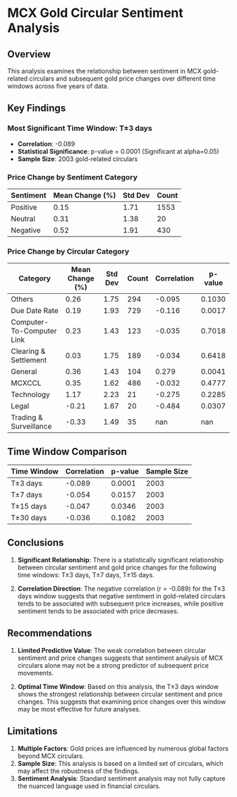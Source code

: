 # MCX Gold Circular Sentiment Analysis

## Overview

This analysis examines the relationship between sentiment in MCX gold-related circulars and subsequent gold price changes over different time windows across five years of data.

## Key Findings

### Most Significant Time Window: T±3 days

- **Correlation**: -0.089
- **Statistical Significance**: p-value = 0.0001 (Significant at alpha=0.05)
- **Sample Size**: 2003 gold-related circulars

### Price Change by Sentiment Category

| Sentiment | Mean Change (%) | Std Dev | Count |
|-----------|----------------|---------|-------|
| Positive | 0.15 | 1.71 | 1553 |
| Neutral | 0.31 | 1.38 | 20 |
| Negative | 0.52 | 1.91 | 430 |

### Price Change by Circular Category

| Category | Mean Change (%) | Std Dev | Count | Correlation | p-value |
|----------|----------------|---------|-------|-------------|----------|
| Others | 0.26 | 1.75 | 294 | -0.095 | 0.1030 |
| Due Date Rate | 0.19 | 1.93 | 729 | -0.116 | 0.0017 |
| Computer-To-Computer Link | 0.23 | 1.43 | 123 | -0.035 | 0.7018 |
| Clearing & Settlement | 0.03 | 1.75 | 189 | -0.034 | 0.6418 |
| General | 0.36 | 1.43 | 104 | 0.279 | 0.0041 |
| MCXCCL | 0.35 | 1.62 | 486 | -0.032 | 0.4777 |
| Technology | 1.17 | 2.23 | 21 | -0.275 | 0.2285 |
| Legal | -0.21 | 1.67 | 20 | -0.484 | 0.0307 |
| Trading & Surveillance | -0.33 | 1.49 | 35 | nan | nan |

## Time Window Comparison

| Time Window | Correlation | p-value | Sample Size |
|-------------|-------------|---------|-------------|
| T±3 days | -0.089 | 0.0001 | 2003 |
| T±7 days | -0.054 | 0.0157 | 2003 |
| T±15 days | -0.047 | 0.0346 | 2003 |
| T±30 days | -0.036 | 0.1082 | 2003 |

## Conclusions

1. **Significant Relationship**: There is a statistically significant relationship between circular sentiment and gold price changes for the following time windows: T±3 days, T±7 days, T±15 days.

2. **Correlation Direction**: The negative correlation (r = -0.089) for the T±3 days window suggests that negative sentiment in gold-related circulars tends to be associated with subsequent price increases, while positive sentiment tends to be associated with price decreases.

## Recommendations

1. **Limited Predictive Value**: The weak correlation between circular sentiment and price changes suggests that sentiment analysis of MCX circulars alone may not be a strong predictor of subsequent price movements.

2. **Optimal Time Window**: Based on this analysis, the T±3 days window shows the strongest relationship between circular sentiment and price changes. This suggests that examining price changes over this window may be most effective for future analyses.

## Limitations

1. **Multiple Factors**: Gold prices are influenced by numerous global factors beyond MCX circulars.
2. **Sample Size**: This analysis is based on a limited set of circulars, which may affect the robustness of the findings.
3. **Sentiment Analysis**: Standard sentiment analysis may not fully capture the nuanced language used in financial circulars.
